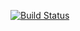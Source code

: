 [![Build Status](https://travis-ci.org/cituoo/lab03.svg?branch=master)](https://travis-ci.org/cituoo/lab03)
